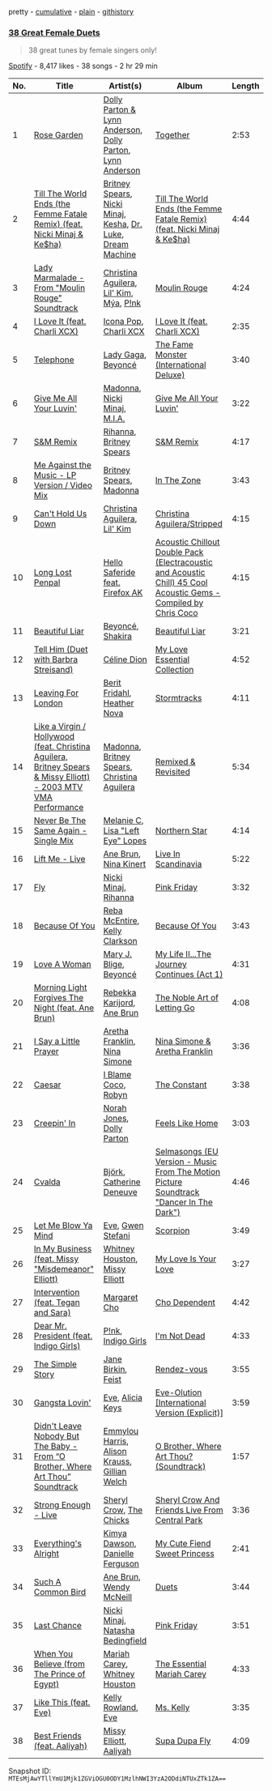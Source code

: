 pretty - [cumulative](/playlists/cumulative/1xAmEtLT8c17IisGUa1f4M.md) - [plain](/playlists/plain/1xAmEtLT8c17IisGUa1f4M) - [githistory](https://github.githistory.xyz/mackorone/spotify-playlist-archive/blob/main/playlists/plain/1xAmEtLT8c17IisGUa1f4M)

### [38 Great Female Duets](https://open.spotify.com/playlist/1xAmEtLT8c17IisGUa1f4M)

> 38 great tunes by female singers only!

[Spotify](https://open.spotify.com/user/spotify) - 8,417 likes - 38 songs - 2 hr 29 min

| No. | Title | Artist(s) | Album | Length |
|---|---|---|---|---|
| 1 | [Rose Garden](https://open.spotify.com/track/59wGpYrwHdJQw30m41ChPB) | [Dolly Parton & Lynn Anderson](https://open.spotify.com/artist/0CXwsfqgt6yxQidK74GfNN), [Dolly Parton](https://open.spotify.com/artist/32vWCbZh0xZ4o9gkz4PsEU), [Lynn Anderson](https://open.spotify.com/artist/502FY8XQYRxClWgolQ3Hf2) | [Together](https://open.spotify.com/album/5Cyt0tOAuiTkpvj25RjzQg) | 2:53 |
| 2 | [Till The World Ends \(the Femme Fatale Remix\) \(feat\. Nicki Minaj & Ke$ha\)](https://open.spotify.com/track/36JDWxV9Htu0znOlbhLn5C) | [Britney Spears](https://open.spotify.com/artist/26dSoYclwsYLMAKD3tpOr4), [Nicki Minaj](https://open.spotify.com/artist/0hCNtLu0JehylgoiP8L4Gh), [Kesha](https://open.spotify.com/artist/6LqNN22kT3074XbTVUrhzX), [Dr\. Luke](https://open.spotify.com/artist/48JVa2uPnA3z4aBb12EEXE), [Dream Machine](https://open.spotify.com/artist/6CJrQRqJTbVi34UM9Y1tVk) | [Till The World Ends \(the Femme Fatale Remix\) \(feat\. Nicki Minaj & Ke$ha\)](https://open.spotify.com/album/7HVM870w6VP52qcDEbMftb) | 4:44 |
| 3 | [Lady Marmalade \- From "Moulin Rouge" Soundtrack](https://open.spotify.com/track/7GbqE3MlkKosIaCvf50JRK) | [Christina Aguilera](https://open.spotify.com/artist/1l7ZsJRRS8wlW3WfJfPfNS), [Lil' Kim](https://open.spotify.com/artist/5tth2a3v0sWwV1C7bApBdX), [Mýa](https://open.spotify.com/artist/6lHL3ubAMgSasKjNqKb8HF), [P!nk](https://open.spotify.com/artist/1KCSPY1glIKqW2TotWuXOR) | [Moulin Rouge](https://open.spotify.com/album/5cbAqQZSEgRiiNjuEHWTXc) | 4:24 |
| 4 | [I Love It \(feat\. Charli XCX\)](https://open.spotify.com/track/3VZQshi4COChhXaz7cLP02) | [Icona Pop](https://open.spotify.com/artist/1VBflYyxBhnDc9uVib98rw), [Charli XCX](https://open.spotify.com/artist/25uiPmTg16RbhZWAqwLBy5) | [I Love It \(feat\. Charli XCX\)](https://open.spotify.com/album/5hf74KpfuwSJXVs85k3dVI) | 2:35 |
| 5 | [Telephone](https://open.spotify.com/track/00BuKLSAFkaEkaVAgIMbeA) | [Lady Gaga](https://open.spotify.com/artist/1HY2Jd0NmPuamShAr6KMms), [Beyoncé](https://open.spotify.com/artist/6vWDO969PvNqNYHIOW5v0m) | [The Fame Monster \(International Deluxe\)](https://open.spotify.com/album/67j3NJodNRI8USUwKwTZA6) | 3:40 |
| 6 | [Give Me All Your Luvin'](https://open.spotify.com/track/2SVtWaGAbJI7RFf7g1tJva) | [Madonna](https://open.spotify.com/artist/6tbjWDEIzxoDsBA1FuhfPW), [Nicki Minaj](https://open.spotify.com/artist/0hCNtLu0JehylgoiP8L4Gh), [M.I.A.](https://open.spotify.com/artist/0QJIPDAEDILuo8AIq3pMuU) | [Give Me All Your Luvin'](https://open.spotify.com/album/03Izz5HJg3iKakX3rBfP5u) | 3:22 |
| 7 | [S&M Remix](https://open.spotify.com/track/3rqe57UvA8vxlzRuiAx4P5) | [Rihanna](https://open.spotify.com/artist/5pKCCKE2ajJHZ9KAiaK11H), [Britney Spears](https://open.spotify.com/artist/26dSoYclwsYLMAKD3tpOr4) | [S&M Remix](https://open.spotify.com/album/4f4W9QNzGYzEdv6C0MI5Le) | 4:17 |
| 8 | [Me Against the Music \- LP Version / Video Mix](https://open.spotify.com/track/3XoA9Ic1YGIoffpv8Z7HQ9) | [Britney Spears](https://open.spotify.com/artist/26dSoYclwsYLMAKD3tpOr4), [Madonna](https://open.spotify.com/artist/6tbjWDEIzxoDsBA1FuhfPW) | [In The Zone](https://open.spotify.com/album/4GseLPnzBsZ8kQYEBvYYwX) | 3:43 |
| 9 | [Can't Hold Us Down](https://open.spotify.com/track/36KlzjrG1RqcnR6Zt0kUZS) | [Christina Aguilera](https://open.spotify.com/artist/1l7ZsJRRS8wlW3WfJfPfNS), [Lil' Kim](https://open.spotify.com/artist/5tth2a3v0sWwV1C7bApBdX) | [Christina Aguilera/Stripped](https://open.spotify.com/album/4hpmO3kS2S4wd8XQR8DFe0) | 4:15 |
| 10 | [Long Lost Penpal](https://open.spotify.com/track/2xlFNAuAxVm5jKFxROYTV2) | [Hello Saferide feat\. Firefox AK](https://open.spotify.com/artist/1Ljicomxv0BRfsriPqF0Ex) | [Acoustic Chillout Double Pack \(Electracoustic and Acoustic Chill\) 45 Cool Acoustic Gems \- Compiled by Chris Coco](https://open.spotify.com/album/6GkZd06nuKbRLbBPQBG5vc) | 4:15 |
| 11 | [Beautiful Liar](https://open.spotify.com/track/2P5cIXejqLpHDQeCHAbbBG) | [Beyoncé](https://open.spotify.com/artist/6vWDO969PvNqNYHIOW5v0m), [Shakira](https://open.spotify.com/artist/0EmeFodog0BfCgMzAIvKQp) | [Beautiful Liar](https://open.spotify.com/album/26vwjM6FkX2nEx9I0FKmih) | 3:21 |
| 12 | [Tell Him \(Duet with Barbra Streisand\)](https://open.spotify.com/track/4P0CExKxjxWALcYk5BcmF8) | [Céline Dion](https://open.spotify.com/artist/4S9EykWXhStSc15wEx8QFK) | [My Love Essential Collection](https://open.spotify.com/album/0zMOz1phwhxqDqNzttMXsw) | 4:52 |
| 13 | [Leaving For London](https://open.spotify.com/track/25BOXV4qrfUplgnhRMITvT) | [Berit Fridahl](https://open.spotify.com/artist/4kgiiUMQWqnLxqbmO2E4qK), [Heather Nova](https://open.spotify.com/artist/76oeXwztPqAxVg9oqozK3z) | [Stormtracks](https://open.spotify.com/album/1nezuBVoRiEe9TjKaeKgaN) | 4:11 |
| 14 | [Like a Virgin / Hollywood \(feat\. Christina Aguilera, Britney Spears & Missy Elliott\) \- 2003 MTV VMA Performance](https://open.spotify.com/track/7H6muD5tyDvb5S2RlqrRUt) | [Madonna](https://open.spotify.com/artist/6tbjWDEIzxoDsBA1FuhfPW), [Britney Spears](https://open.spotify.com/artist/26dSoYclwsYLMAKD3tpOr4), [Christina Aguilera](https://open.spotify.com/artist/1l7ZsJRRS8wlW3WfJfPfNS) | [Remixed & Revisited](https://open.spotify.com/album/1jbvz2rOweu6nQwgygKNhK) | 5:34 |
| 15 | [Never Be The Same Again \- Single Mix](https://open.spotify.com/track/77tfHVcjhVnMI9oyL63tWW) | [Melanie C](https://open.spotify.com/artist/60vX3zLcdKRXvKLITVh5Df), [Lisa "Left Eye" Lopes](https://open.spotify.com/artist/64ccradw8gAQn9gMQZmEha) | [Northern Star](https://open.spotify.com/album/6TjfhQSmmBOEwIXkoT3fdZ) | 4:14 |
| 16 | [Lift Me \- Live](https://open.spotify.com/track/5yzRzp9irPyohqzU2nVTWj) | [Ane Brun](https://open.spotify.com/artist/2L3kwZFd16zjHz9a5kEPAm), [Nina Kinert](https://open.spotify.com/artist/6uRl4Lp821EvTTEYmboj8O) | [Live In Scandinavia](https://open.spotify.com/album/31IUIE5KLmWfULuFoU7dTT) | 5:22 |
| 17 | [Fly](https://open.spotify.com/track/6mjEABpi5cQ5gqFFOkR1Cc) | [Nicki Minaj](https://open.spotify.com/artist/0hCNtLu0JehylgoiP8L4Gh), [Rihanna](https://open.spotify.com/artist/5pKCCKE2ajJHZ9KAiaK11H) | [Pink Friday](https://open.spotify.com/album/2RfF6dGpYIN5u1mNkfG8Pb) | 3:32 |
| 18 | [Because Of You](https://open.spotify.com/track/4MAeoE1fxjU4lvk6xwhBxc) | [Reba McEntire](https://open.spotify.com/artist/02rd0anEWfMtF7iMku9uor), [Kelly Clarkson](https://open.spotify.com/artist/3BmGtnKgCSGYIUhmivXKWX) | [Because Of You](https://open.spotify.com/album/2eYZp3QFCj3wlFfKYuLEum) | 3:43 |
| 19 | [Love A Woman](https://open.spotify.com/track/0w1bmy5PicJdQPggsJxtOa) | [Mary J\. Blige](https://open.spotify.com/artist/1XkoF8ryArs86LZvFOkbyr), [Beyoncé](https://open.spotify.com/artist/6vWDO969PvNqNYHIOW5v0m) | [My Life II...The Journey Continues \(Act 1\)](https://open.spotify.com/album/0XHxTqCRIqZjSs1P7ZGzKO) | 4:31 |
| 20 | [Morning Light Forgives The Night \(feat\. Ane Brun\)](https://open.spotify.com/track/4Yws60vkuIu01HNxwQwgYq) | [Rebekka Karijord](https://open.spotify.com/artist/4oPxnYcUKmm0pH33ibXd6u), [Ane Brun](https://open.spotify.com/artist/2L3kwZFd16zjHz9a5kEPAm) | [The Noble Art of Letting Go](https://open.spotify.com/album/0ay9YI33rTUQj12f3wnnWN) | 4:08 |
| 21 | [I Say a Little Prayer](https://open.spotify.com/track/0Fo2NqxnmzwU0VJxpKkzTv) | [Aretha Franklin](https://open.spotify.com/artist/7nwUJBm0HE4ZxD3f5cy5ok), [Nina Simone](https://open.spotify.com/artist/7G1GBhoKtEPnP86X2PvEYO) | [Nina Simone & Aretha Franklin](https://open.spotify.com/album/7B3CXobOR2qUZxW3YIVVyN) | 3:36 |
| 22 | [Caesar](https://open.spotify.com/track/6haLxOGgBR6iymSq9v0V4p) | [I Blame Coco](https://open.spotify.com/artist/4OCKbm0yHaHTo6jjy8rMtL), [Robyn](https://open.spotify.com/artist/6UE7nl9mha6s8z0wFQFIZ2) | [The Constant](https://open.spotify.com/album/5sB6InpzeIvt5Bm9GEi9c1) | 3:38 |
| 23 | [Creepin' In](https://open.spotify.com/track/4yzFhsULEg65lbA7wjKaAQ) | [Norah Jones](https://open.spotify.com/artist/2Kx7MNY7cI1ENniW7vT30N), [Dolly Parton](https://open.spotify.com/artist/32vWCbZh0xZ4o9gkz4PsEU) | [Feels Like Home](https://open.spotify.com/album/7GaAXgbFSpcJOiLlFGYyOL) | 3:03 |
| 24 | [Cvalda](https://open.spotify.com/track/6JRXR9fyowuxgm6VG2bJIL) | [Björk](https://open.spotify.com/artist/7w29UYBi0qsHi5RTcv3lmA), [Catherine Deneuve](https://open.spotify.com/artist/16XHvtzF0KN8PSvjkkCpTk) | [Selmasongs \(EU Version \- Music From The Motion Picture Soundtrack "Dancer In The Dark"\)](https://open.spotify.com/album/6zQc33yHSncdkBTYqQYAhp) | 4:46 |
| 25 | [Let Me Blow Ya Mind](https://open.spotify.com/track/5DCA1FOUDBURlRTNg4ganf) | [Eve](https://open.spotify.com/artist/4d3yvTptO48nOYTPBcPFZC), [Gwen Stefani](https://open.spotify.com/artist/4yiQZ8tQPux8cPriYMWUFP) | [Scorpion](https://open.spotify.com/album/5z1Su2S6WXspjhLNBkAScm) | 3:49 |
| 26 | [In My Business \(feat\. Missy "Misdemeanor" Elliott\)](https://open.spotify.com/track/4Rab4O0lTJRtfnYK13jptm) | [Whitney Houston](https://open.spotify.com/artist/6XpaIBNiVzIetEPCWDvAFP), [Missy Elliott](https://open.spotify.com/artist/2wIVse2owClT7go1WT98tk) | [My Love Is Your Love](https://open.spotify.com/album/2jiDaTcE7WmJr384lZJvgw) | 3:27 |
| 27 | [Intervention \(feat\. Tegan and Sara\)](https://open.spotify.com/track/0JDl3rKrbww5Nigrv4ENy7) | [Margaret Cho](https://open.spotify.com/artist/7jO2GajJA9YuNIZTb1Z4ij) | [Cho Dependent](https://open.spotify.com/album/1BcLPh4yqNWHqC1r3A0r7r) | 4:42 |
| 28 | [Dear Mr\. President \(feat\. Indigo Girls\)](https://open.spotify.com/track/4YzBoxK7kh9bJqiKbFJXQz) | [P!nk](https://open.spotify.com/artist/1KCSPY1glIKqW2TotWuXOR), [Indigo Girls](https://open.spotify.com/artist/4wM29TDTr3HI0qFY3KoSFG) | [I'm Not Dead](https://open.spotify.com/album/6WlnnRa9jAPXhZEbvBvdxB) | 4:33 |
| 29 | [The Simple Story](https://open.spotify.com/track/2QVzcZrKWaHa0YWA4gWHB8) | [Jane Birkin](https://open.spotify.com/artist/4XYH5Be5pn1qkxhfaID3J5), [Feist](https://open.spotify.com/artist/6CWTBjOJK75cTE8Xv8u1kj) | [Rendez\-vous](https://open.spotify.com/album/0xrnMnigDwBIZjN2Uy93iJ) | 3:55 |
| 30 | [Gangsta Lovin'](https://open.spotify.com/track/0kTmKrd9K5XfzcikZohAhf) | [Eve](https://open.spotify.com/artist/4d3yvTptO48nOYTPBcPFZC), [Alicia Keys](https://open.spotify.com/artist/3DiDSECUqqY1AuBP8qtaIa) | [Eve\-Olution \[International Version \(Explicit\)\]](https://open.spotify.com/album/2v4I1FfOGJUxeZjlDtOVJ6) | 3:59 |
| 31 | [Didn't Leave Nobody But The Baby \- From “O Brother, Where Art Thou” Soundtrack](https://open.spotify.com/track/4LreyEnkmUv9c7s0JWMJKf) | [Emmylou Harris](https://open.spotify.com/artist/5s6TJEuHTr9GR894wc6VfP), [Alison Krauss](https://open.spotify.com/artist/5J6L7N6B4nI1M5cwa29mQG), [Gillian Welch](https://open.spotify.com/artist/2H5elA2mJKrHmqkN9GSfkz) | [O Brother, Where Art Thou? \(Soundtrack\)](https://open.spotify.com/album/5WaLOxV9bgTYyCQ8v8vdnU) | 1:57 |
| 32 | [Strong Enough \- Live](https://open.spotify.com/track/28yUSDHt8onfDQ4IUXnB5M) | [Sheryl Crow](https://open.spotify.com/artist/4TKTii6gnOnUXQHyuo9JaD), [The Chicks](https://open.spotify.com/artist/25IG9fa7cbdmCIy3OnuH57) | [Sheryl Crow And Friends Live From Central Park](https://open.spotify.com/album/6r8lPiKtW7SE2dPCJcSMx5) | 3:36 |
| 33 | [Everything's Alright](https://open.spotify.com/track/0idk09cMqhRw8edoaNaw1U) | [Kimya Dawson](https://open.spotify.com/artist/5PPCkoOKabpGGhqrUwSikz), [Danielle Ferguson](https://open.spotify.com/artist/2RhK7qJBCAIBP2hUyw6vRq) | [My Cute Fiend Sweet Princess](https://open.spotify.com/album/7I0XRqauweLxbh9MBlQVrR) | 2:41 |
| 34 | [Such A Common Bird](https://open.spotify.com/track/21z2x0kIsCYd5785CQxc0l) | [Ane Brun](https://open.spotify.com/artist/2L3kwZFd16zjHz9a5kEPAm), [Wendy McNeill](https://open.spotify.com/artist/4gNI6MXjnoU1kBaZEVaYBU) | [Duets](https://open.spotify.com/album/0rnwyVuCypd0JwXfAPNq7S) | 3:44 |
| 35 | [Last Chance](https://open.spotify.com/track/4F5EmlraTjKnWkXg0hwv6W) | [Nicki Minaj](https://open.spotify.com/artist/0hCNtLu0JehylgoiP8L4Gh), [Natasha Bedingfield](https://open.spotify.com/artist/7o95ZoZt5ZYn31e9z1Hc0a) | [Pink Friday](https://open.spotify.com/album/2RfF6dGpYIN5u1mNkfG8Pb) | 3:51 |
| 36 | [When You Believe \(from The Prince of Egypt\)](https://open.spotify.com/track/5luETiur1vCxLMRLzNTeaU) | [Mariah Carey](https://open.spotify.com/artist/4iHNK0tOyZPYnBU7nGAgpQ), [Whitney Houston](https://open.spotify.com/artist/6XpaIBNiVzIetEPCWDvAFP) | [The Essential Mariah Carey](https://open.spotify.com/album/1W8aUO6PU36xaMcL8Mqmo9) | 4:33 |
| 37 | [Like This \(feat\. Eve\)](https://open.spotify.com/track/6skcBKtH4WObFyasu9w4Ie) | [Kelly Rowland](https://open.spotify.com/artist/3AuMNF8rQAKOzjYppFNAoB), [Eve](https://open.spotify.com/artist/4d3yvTptO48nOYTPBcPFZC) | [Ms\. Kelly](https://open.spotify.com/album/11lAZtJRp076xsMWQ0Eiun) | 3:35 |
| 38 | [Best Friends \(feat\. Aaliyah\)](https://open.spotify.com/track/2NsanI9fS6MuVCBvHXjt8F) | [Missy Elliott](https://open.spotify.com/artist/2wIVse2owClT7go1WT98tk), [Aaliyah](https://open.spotify.com/artist/0urTpYCsixqZwgNTkPJOJ4) | [Supa Dupa Fly](https://open.spotify.com/album/7og33jtAyvtoMS6RWXpSo3) | 4:09 |

Snapshot ID: `MTEsMjAwYTllYmU1Mjk1ZGViOGU0ODY1MzlhNWI3YzA2ODdiNTUxZTk1ZA==`
